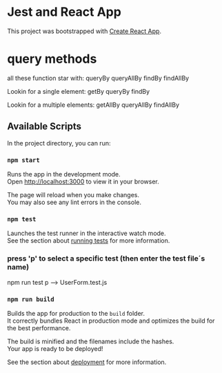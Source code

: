 # Jest and React App
This project was bootstrapped with [Create React App](https://github.com/facebook/create-react-app).

# query methods
all these function star with:
    queryBy
    queryAllBy
    findBy
    findAllBy

Lookin for a single element:
    getBy
    queryBy
    findBy    

Lookin for a multiple elements:
    getAllBy
    queryAllBy
    findAllBy    


## Available Scripts
In the project directory, you can run:

### `npm start`

Runs the app in the development mode.\
Open [http://localhost:3000](http://localhost:3000) to view it in your browser.

The page will reload when you make changes.\
You may also see any lint errors in the console.

### `npm test`

Launches the test runner in the interactive watch mode.\
See the section about [running tests](https://facebook.github.io/create-react-app/docs/running-tests) for more information.

### press 'p' to select a specific test (then enter the test file´s name)
npm run test
p --> UserForm.test.js

### `npm run build`

Builds the app for production to the `build` folder.\
It correctly bundles React in production mode and optimizes the build for the best performance.

The build is minified and the filenames include the hashes.\
Your app is ready to be deployed!

See the section about [deployment](https://facebook.github.io/create-react-app/docs/deployment) for more information.

